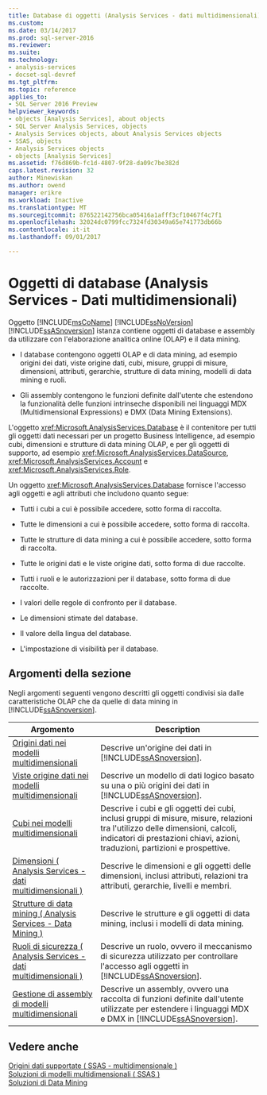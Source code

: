 ```yaml
---
title: Database di oggetti (Analysis Services - dati multidimensionali) | Documenti Microsoft
ms.custom: 
ms.date: 03/14/2017
ms.prod: sql-server-2016
ms.reviewer: 
ms.suite: 
ms.technology:
- analysis-services
- docset-sql-devref
ms.tgt_pltfrm: 
ms.topic: reference
applies_to:
- SQL Server 2016 Preview
helpviewer_keywords:
- objects [Analysis Services], about objects
- SQL Server Analysis Services, objects
- Analysis Services objects, about Analysis Services objects
- SSAS, objects
- Analysis Services objects
- objects [Analysis Services]
ms.assetid: f76d869b-fc1d-4807-9f28-da09c7be382d
caps.latest.revision: 32
author: Minewiskan
ms.author: owend
manager: erikre
ms.workload: Inactive
ms.translationtype: MT
ms.sourcegitcommit: 876522142756bca05416a1afff3cf10467f4c7f1
ms.openlocfilehash: 32024dc0799fcc7324fd30349a65e741773db66b
ms.contentlocale: it-it
ms.lasthandoff: 09/01/2017

---
```

# <a name="database-objects-analysis-services---multidimensional-data"></a>Oggetti di database (Analysis Services - Dati multidimensionali)
  Oggetto [!INCLUDE[msCoName](../../../includes/msconame-md.md)] [!INCLUDE[ssNoVersion](../../../includes/ssnoversion-md.md)] [!INCLUDE[ssASnoversion](../../../includes/ssasnoversion-md.md)] istanza contiene oggetti di database e assembly da utilizzare con l'elaborazione analitica online (OLAP) e il data mining.  
  
-   I database contengono oggetti OLAP e di data mining, ad esempio origini dei dati, viste origine dati, cubi, misure, gruppi di misure, dimensioni, attributi, gerarchie, strutture di data mining, modelli di data mining e ruoli.  
  
-   Gli assembly contengono le funzioni definite dall'utente che estendono la funzionalità delle funzioni intrinseche disponibili nei linguaggi MDX (Multidimensional Expressions) e DMX (Data Mining Extensions).  
  
 L'oggetto <xref:Microsoft.AnalysisServices.Database> è il contenitore per tutti gli oggetti dati necessari per un progetto Business Intelligence, ad esempio cubi, dimensioni e strutture di data mining OLAP, e per gli oggetti di supporto, ad esempio <xref:Microsoft.AnalysisServices.DataSource>, <xref:Microsoft.AnalysisServices.Account> e <xref:Microsoft.AnalysisServices.Role>.  
  
 Un oggetto <xref:Microsoft.AnalysisServices.Database> fornisce l'accesso agli oggetti e agli attributi che includono quanto segue:  
  
-   Tutti i cubi a cui è possibile accedere, sotto forma di raccolta.  
  
-   Tutte le dimensioni a cui è possibile accedere, sotto forma di raccolta.  
  
-   Tutte le strutture di data mining a cui è possibile accedere, sotto forma di raccolta.  
  
-   Tutte le origini dati e le viste origine dati, sotto forma di due raccolte.  
  
-   Tutti i ruoli e le autorizzazioni per il database, sotto forma di due raccolte.  
  
-   I valori delle regole di confronto per il database.  
  
-   Le dimensioni stimate del database.  
  
-   Il valore della lingua del database.  
  
-   L'impostazione di visibilità per il database.  
  
## <a name="in-this-section"></a>Argomenti della sezione  
 Negli argomenti seguenti vengono descritti gli oggetti condivisi sia dalle caratteristiche OLAP che da quelle di data mining in [!INCLUDE[ssASnoversion](../../../includes/ssasnoversion-md.md)].  
  
|Argomento|Description|  
|-----------|-----------------|  
|[Origini dati nei modelli multidimensionali](../../../analysis-services/multidimensional-models/data-sources-in-multidimensional-models.md)|Descrive un'origine dei dati in [!INCLUDE[ssASnoversion](../../../includes/ssasnoversion-md.md)].|  
|[Viste origine dati nei modelli multidimensionali](../../../analysis-services/multidimensional-models/data-source-views-in-multidimensional-models.md)|Descrive un modello di dati logico basato su una o più origini dei dati in [!INCLUDE[ssASnoversion](../../../includes/ssasnoversion-md.md)].|  
|[Cubi nei modelli multidimensionali](../../../analysis-services/multidimensional-models/cubes-in-multidimensional-models.md)|Descrive i cubi e gli oggetti dei cubi, inclusi gruppi di misure, misure, relazioni tra l'utilizzo delle dimensioni, calcoli, indicatori di prestazioni chiavi, azioni, traduzioni, partizioni e prospettive.|  
|[Dimensioni &#40; Analysis Services - dati multidimensionali &#41;](../../../analysis-services/multidimensional-models-olap-logical-dimension-objects/dimensions-analysis-services-multidimensional-data.md)|Descrive le dimensioni e gli oggetti delle dimensioni, inclusi attributi, relazioni tra attributi, gerarchie, livelli e membri.|  
|[Strutture di data mining &#40; Analysis Services - Data Mining &#41;](../../../analysis-services/data-mining/mining-structures-analysis-services-data-mining.md)|Descrive le strutture e gli oggetti di data mining, inclusi i modelli di data mining.|  
|[Ruoli di sicurezza &#40; Analysis Services - dati multidimensionali &#41;](../../../analysis-services/multidimensional-models/olap-logical/security-roles-analysis-services-multidimensional-data.md)|Descrive un ruolo, ovvero il meccanismo di sicurezza utilizzato per controllare l'accesso agli oggetti in [!INCLUDE[ssASnoversion](../../../includes/ssasnoversion-md.md)].|  
|[Gestione di assembly di modelli multidimensionali](../../../analysis-services/multidimensional-models/multidimensional-model-assemblies-management.md)|Descrive un assembly, ovvero una raccolta di funzioni definite dall'utente utilizzate per estendere i linguaggi MDX e DMX in [!INCLUDE[ssASnoversion](../../../includes/ssasnoversion-md.md)].|  
  
## <a name="see-also"></a>Vedere anche  
 [Origini dati supportate &#40; SSAS - multidimensionale &#41;](../../../analysis-services/multidimensional-models/supported-data-sources-ssas-multidimensional.md)   
 [Soluzioni di modelli multidimensionali &#40; SSAS &#41;](../../../analysis-services/multidimensional-models/multidimensional-model-solutions-ssas.md)   
 [Soluzioni di Data Mining](../../../analysis-services/data-mining/data-mining-solutions.md)  
  
  


